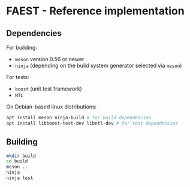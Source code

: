 # FAEST - Reference implementation

## Dependencies

For building:
* `meson` version 0.56 or newer
* `ninja` (depending on the build system generator selected via `meson`)

For tests:
* `boost` (unit test framework)
* `NTL`

On Debian-based linux distributions:
```sh
apt install meson ninja-build # for build dependencies
apt install libboost-test-dev libntl-dev # for test dependencies
```

## Building

```sh
mkdir build
cd build
meson ..
ninja
ninja test
```
